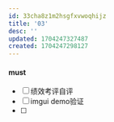 ```yaml
---
id: 33cha8z1m2hsgfxvwoqhijz
title: '03'
desc: ''
updated: 1704247327487
created: 1704247298127
---
```


#### must
- [ ] 绩效考评自评
- [ ] imgui demo验证
- [ ] 